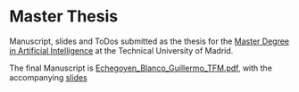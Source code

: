 # Master Thesis

Manuscript, slides and ToDos submitted as the thesis for the [Master Degree in Artificial Intelligence](http://www.dia.fi.upm.es/masteria/?q=es/MUIA) at the Technical University of Madrid.

The final Manuscript is [Echegoyen_Blanco_Guillermo_TFM.pdf](https://github.com/m0n0l0c0/Master-Thesis/Echegoyen_Blanco_Guillermo_TFM.pdf), with the accompanying [slides](https://github.com/m0n0l0c0/Master-Thesis/slides.pdf)

